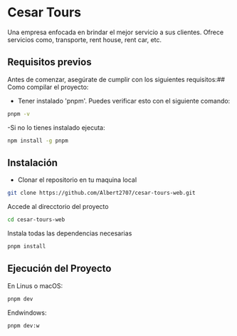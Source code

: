 # Cesar Tours
Una empresa enfocada en brindar el mejor servicio a sus clientes. Ofrece servicios como, transporte, rent house, rent car, etc.

## Requisitos previos
Antes de comenzar, asegúrate de cumplir con los siguientes requisitos:## Como compilar el proyecto:
- Tener instalado 'pnpm'. Puedes verificar esto con el siguiente comando:
```bash
pnpm -v
```
-Si no lo tienes instalado ejecuta:
```bash
npm install -g pnpm
```
## Instalación
- Clonar el repositorio en tu maquina local
```bash
git clone https://github.com/Albert2707/cesar-tours-web.git
```
Accede al direcctorio del proyecto
```bash
cd cesar-tours-web
```
Instala todas las dependencias necesarias
```bash
pnpm install
```
## Ejecución del Proyecto 
En Linus o macOS:
```bash
pnpm dev
```
Endwindows:
```bash
pnpm dev:w
```

